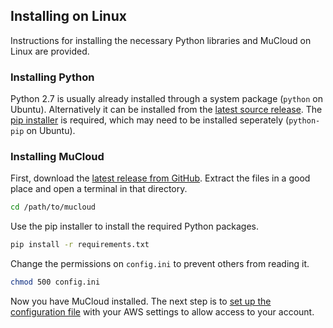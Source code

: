 ## Installing on Linux ##

Instructions for installing the necessary Python libraries and MuCloud on Linux are provided.

### Installing Python ###
Python 2.7 is usually already installed through a system package (`python` on Ubuntu). Alternatively it can be installed from the [latest source release](https://www.python.org/downloads/). The [pip installer](https://pip.pypa.io/en/latest/installing.html) is required, which may need to be installed seperately (`python-pip` on Ubuntu).

### Installing MuCloud ###
First, download the [latest release from GitHub](https://github.com/ralph-group/mucloud/releases). Extract the files in a good place and open a terminal in that directory.

```bash
cd /path/to/mucloud
```

Use the pip installer to install the required Python packages.

```bash
pip install -r requirements.txt
```

Change the permissions on `config.ini` to prevent others from reading it.

```bash
chmod 500 config.ini
```

Now you have MuCloud installed. The next step is to [set up the configuration file](setup_aws.md) with your AWS settings to allow access to your account.
